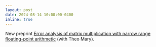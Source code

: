```yaml
---
layout: post
date: 2024-08-14 10:00:00-0400
inline: true
---
```


New preprint [Error analysis of matrix multiplication with narrow range floating-point arithmetic](https://perso.lip6.fr/Theo.Mary/doc/NarrowRange.pdf) (with Theo Mary).
